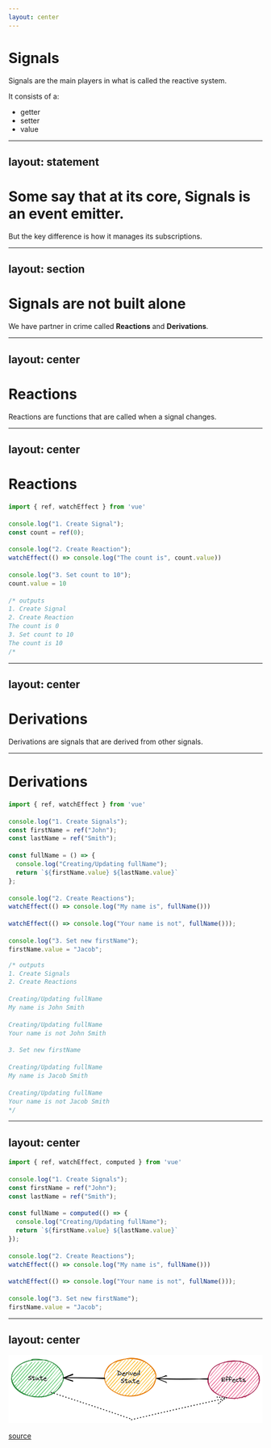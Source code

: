 ```yaml
---
layout: center
---
```


# Signals
Signals are the main players in what is called the reactive system.

It consists of a:
- getter
- setter
- value

---
layout: statement
---

# Some say that at its core, Signals is an event emitter.
But the key difference is how it manages its subscriptions.

---
layout: section
---

# Signals are not built alone
We have partner in crime called **Reactions** and **Derivations**.

---
layout: center
---

# Reactions
Reactions are functions that are called when a signal changes.

---
layout: center
---

# Reactions

```javascript {all|3,4,13|6,7,14,15|9,16,10|7,17|all}
import { ref, watchEffect } from 'vue'

console.log("1. Create Signal");
const count = ref(0);

console.log("2. Create Reaction");
watchEffect(() => console.log("The count is", count.value))

console.log("3. Set count to 10");
count.value = 10

/* outputs
1. Create Signal
2. Create Reaction
The count is 0
3. Set count to 10
The count is 10
/*
```
<!--
Reactions atau biasa disebut juga dengan side-effects adalah fungsi yang akan dipanggil ketika sebuah signal berubah.
 -->

---
layout: center
---

# Derivations
Derivations are signals that are derived from other signals.

---

# Derivations

<div class="flex gap-8">

```javascript {all|3,4,5|12|13,15|13,7,8,9,10|15,7,8,9,10|17,18|13,7,8,9,10|15,7,8,9,10|all}
import { ref, watchEffect } from 'vue'

console.log("1. Create Signals");
const firstName = ref("John");
const lastName = ref("Smith");

const fullName = () => {
  console.log("Creating/Updating fullName");
  return `${firstName.value} ${lastName.value}`
};

console.log("2. Create Reactions");
watchEffect(() => console.log("My name is", fullName()))

watchEffect(() => console.log("Your name is not", fullName()));

console.log("3. Set new firstName");
firstName.value = "Jacob";
```

```javascript
/* outputs
1. Create Signals
2. Create Reactions

Creating/Updating fullName
My name is John Smith

Creating/Updating fullName
Your name is not John Smith

3. Set new firstName

Creating/Updating fullName
My name is Jacob Smith

Creating/Updating fullName
Your name is not Jacob Smith
*/
```
</div>

---
layout: center
---

```javascript {7,8,9,10|all}
import { ref, watchEffect, computed } from 'vue'

console.log("1. Create Signals");
const firstName = ref("John");
const lastName = ref("Smith");

const fullName = computed(() => {
  console.log("Creating/Updating fullName");
  return `${firstName.value} ${lastName.value}`
});

console.log("2. Create Reactions");
watchEffect(() => console.log("My name is", fullName()))

watchEffect(() => console.log("Your name is not", fullName()));

console.log("3. Set new firstName");
firstName.value = "Jacob";
```

---
layout: center
---

![signals eco](/signals-eco.png)

[source](https://dev.to/this-is-learning/the-evolution-of-signals-in-javascript-8ob)
